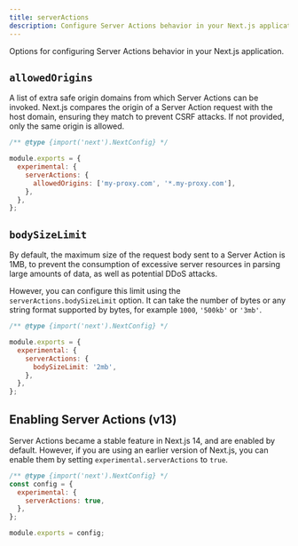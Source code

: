 ```yaml
---
title: serverActions
description: Configure Server Actions behavior in your Next.js application.
---
```


Options for configuring Server Actions behavior in your Next.js application.

## `allowedOrigins`

A list of extra safe origin domains from which Server Actions can be invoked. Next.js compares the origin of a Server Action request with the host domain, ensuring they match to prevent CSRF attacks. If not provided, only the same origin is allowed.

```js filename="next.config.js"
/** @type {import('next').NextConfig} */

module.exports = {
  experimental: {
    serverActions: {
      allowedOrigins: ['my-proxy.com', '*.my-proxy.com'],
    },
  },
};
```

## `bodySizeLimit`

By default, the maximum size of the request body sent to a Server Action is 1MB, to prevent the consumption of excessive server resources in parsing large amounts of data, as well as potential DDoS attacks.

However, you can configure this limit using the `serverActions.bodySizeLimit` option. It can take the number of bytes or any string format supported by bytes, for example `1000`, `'500kb'` or `'3mb'`.

```js filename="next.config.js"
/** @type {import('next').NextConfig} */

module.exports = {
  experimental: {
    serverActions: {
      bodySizeLimit: '2mb',
    },
  },
};
```

## Enabling Server Actions (v13)

Server Actions became a stable feature in Next.js 14, and are enabled by default. However, if you are using an earlier version of Next.js, you can enable them by setting `experimental.serverActions` to `true`.

```js filename="next.config.js"
/** @type {import('next').NextConfig} */
const config = {
  experimental: {
    serverActions: true,
  },
};

module.exports = config;
```
